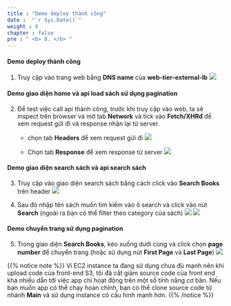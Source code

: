 ```yaml
---
title : "Demo deploy thành công"
date :  "`r Sys.Date()`" 
weight : 8
chapter : false
pre : " <b> 8. </b> "
---
```

#### Demo deploy thành công

1. Truy cập vào trang web bằng **DNS name** của **web-tier-external-lb**
![](../../../images/8/01.png?width=60pc)

#### Demo giao diện home và api load sách sử dụng pagination
2. Để test việc call api thành công, trước khi truy cập vào web, ta sẽ inspect trên browser và mở tab **Network** và tick vào **Fetch/XHRđ** để xem request gửi đi và response nhận lại từ server.
    - chọn tab **Headers** để xem request gửi đi
![](../../../images/8/02.png?width=60pc)

    - Chọn tab **Response** để xem response từ server
![](../../../images/8/03.png?width=60pc)

#### Demo giao diện search sách và api search sách
3. Truy cập vào giao diện search sách bằng cách click vào **Search Books** trên header
![](../../../images/8/04.png?width=60pc)

4. Sau đó nhập tên sách muốn tìm kiếm vào ô search và click vào nút **Search** (ngoài ra bạn có thể filter theo category của sách)
![](../../../images/8/05.png?width=60pc)
![](../../../images/8/06.png?width=60pc)

#### Demo chuyển trang sử dụng pagination
5. Trong giao diện **Search Books**, kéo xuống dưới cùng và click chọn **page number** để chuyển trang (hoặc sử dụng nút **First Page** và **Last Page**)
![](../../../images/8/07.png?width=60pc)

{{% notice note %}}
Vì EC2 instance ta đang sử dụng chưa đủ mạnh nên khi upload code của front-end S3, tôi đã cắt giảm source code của front end khá nhiều dẫn tới việc app chỉ hoạt động trên một số tính năng cơ bản. Nếu bạn muốn app có thể chạy hoàn chỉnh, bạn có thể clone source code từ nhánh **Main** và sử dụng instance có cấu hình mạnh hơn.
{{% /notice %}}